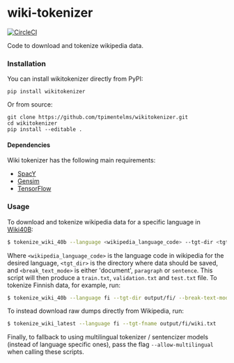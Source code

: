 # wiki-tokenizer

[![CircleCI](https://circleci.com/gh/tpimentelms/wiki-tokenizer.svg?style=svg)](https://circleci.com/gh/tpimentelms/wiki-tokenizer)

Code to download and tokenize wikipedia data.

### Installation

You can install wikitokenizer directly from PyPI:

`pip install wikitokenizer`

Or from source:

```
git clone https://github.com/tpimentelms/wikitokenizer.git
cd wikitokenizer
pip install --editable .
```

#### Dependencies

Wiki tokenizer has the following main requirements:

* [SpacY](https://spacy.io/)
* [Gensim](https://radimrehurek.com/gensim/)
* [TensorFlow](https://www.tensorflow.org/)

### Usage

To download and tokenize wikipedia data for a specific language in [Wiki40B](https://aclanthology.org/2020.lrec-1.297/):
```bash
$ tokenize_wiki_40b --language <wikipedia_language_code> --tgt-dir <tgt_dir> --break-text-mode <break_text_mode>
```
Where `<wikipedia_language_code>` is the language code in wikipedia for the desired language, `<tgt_dir>` is the directory where data should be saved, and `<break_text_mode>` is either 'document', `paragraph` or `sentence`. This script will then produce a `train.txt`, `validation.txt` and `test.txt` file. To tokenize Finnish data, for example, run:
```bash
$ tokenize_wiki_40b --language fi --tgt-dir output/fi/ --break-text-mode document
```

To instead download raw dumps directly from Wikipedia, run:
```bash
$ tokenize_wiki_latest --language fi --tgt-fname output/fi/wiki.txt
```

Finally, to fallback to using multilingual tokenizer / sentencizer models (instead of language specific ones), pass the flag `--allow-multilingual` when calling these scripts.
